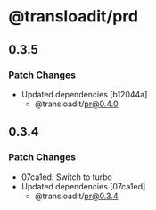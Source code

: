 # @transloadit/prd

## 0.3.5

### Patch Changes

- Updated dependencies [b12044a]
  - @transloadit/pr@0.4.0

## 0.3.4

### Patch Changes

- 07ca1ed: Switch to turbo
- Updated dependencies [07ca1ed]
  - @transloadit/pr@0.3.4
